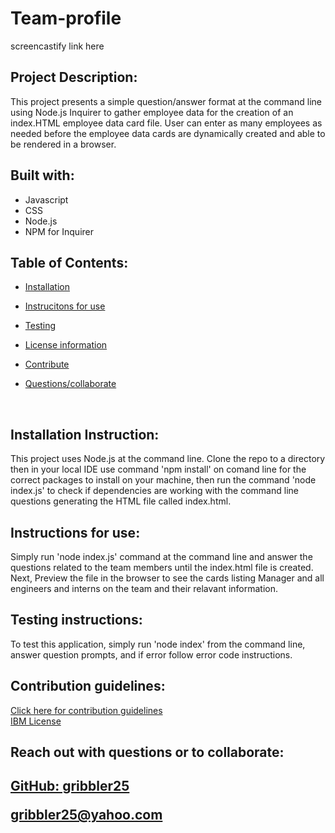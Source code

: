 # Team-profile

screencastify link here

## Project Description:

This project presents a simple question/answer format at the command line using Node.js Inquirer to gather employee data for the creation of an index.HTML employee data card file. User can enter as many employees as needed before the employee data cards are dynamically created and able to be rendered in a browser.

## Built with:

- Javascript
- CSS
- Node.js
- NPM for Inquirer
  </br>

## Table of Contents:

- <a href="#install">Installation</a>

- <a href="#inst">Instrucitons for use</a>

- <a href="#test">Testing</a>

- <a href="#cont">License information</a>

- <a href="#cont">Contribute</a>

- <a href="#coll">Questions/collaborate </a>

 </br>

<h2 id="install"> Installation Instruction:</h2>
  This project uses Node.js at the command line. Clone the repo to a directory then in your local IDE use command 'npm install' on comand line for the correct packages to install on your machine, then run the command 'node index.js' to check if dependencies are working with the command line questions generating the HTML file called index.html.
  
  </br>

  <h2 id="inst"> Instructions for use:</h2>
  Simply run 'node index.js' command at the command line and answer the questions related to the team members until the index.html file is created. Next, Preview the file in the browser to see the cards listing Manager and all engineers and interns on the team and their relavant information.
  
  </br>

  <h2 id="test"> Testing instructions:</h2>
  To test this application, simply run 'node index' from the command line, answer question prompts, and if error follow error code instructions.

  </br>

 <h2 id="cont"> Contribution guidelines:</h2>
  <a href="https://www.contributor-covenant.org">  Click here for contribution guidelines </a>
  </br>
  <a href="https://opensource.org/licenses/IPL-1.0">IBM License</a>
  
  </br>

  <footer>
  <h2 id="coll"> Reach out with questions or to collaborate:<h2>

<a href="https://github.com/gribbler25">GitHub: gribbler25</a>

<a href="mailto:gribbler25@yahoo.com">gribbler25@yahoo.com</a>

  </footer>
